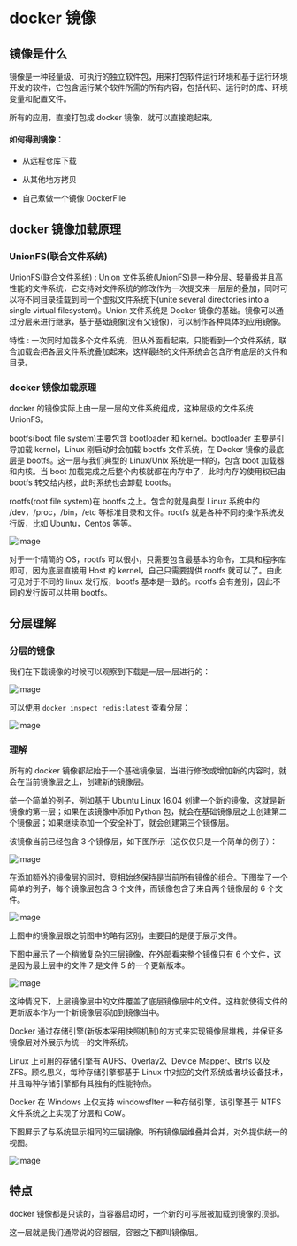 # docker 镜像

## 镜像是什么

镜像是一种轻量级、可执行的独立软件包，用来打包软件运行环境和基于运行环境开发的软件，它包含运行某个软件所需的所有内容，包括代码、运行时的库、环境变量和配置文件。

所有的应用，直接打包成 docker 镜像，就可以直接跑起来。

#### 如何得到镜像：

+ 从远程仓库下载

+ 从其他地方拷贝

+ 自己煮做一个镜像 DockerFile

## docker 镜像加载原理

### UnionFS(联合文件系统)

UnionFS(联合文件系统) : Union 文件系统(UnionFS)是一种分层、轻量级并且高性能的文件系统，它支持对文件系统的修改作为一次提交来一层层的叠加，同时可以将不同目录挂载到同一个虚拟文件系统下(unite several directories into a single virtual filesystem)。Union 文件系统是 Docker 镜像的基础。镜像可以通过分层来进行继承，基于基础镜像(没有父镜像)，可以制作各种具体的应用镜像。

特性 : 一次同时加载多个文件系统，但从外面看起来，只能看到一个文件系统，联合加载会把各层文件系统叠加起来，这样最终的文件系统会包含所有底层的文件和目录。

### docker 镜像加载原理

docker 的镜像实际上由一层一层的文件系统组成，这种层级的文件系统 UnionFS。

bootfs(boot file system)主要包含 bootloader 和 kernel。bootloader 主要是引导加载 kernel，Linux 刚启动时会加载 bootfs 文件系统，在 Docker 镜像的最底层是 bootfs。这一层与我们典型的 Linux/Unix 系统是一样的，包含 boot 加载器和内核。当 boot 加载完成之后整个内核就都在内存中了，此时内存的使用权已由 bootfs 转交给内核，此时系统也会卸载 bootfs。

rootfs(root file system)在 bootfs 之上。包含的就是典型 Linux 系统中的 /dev，/proc，/bin，/etc 等标准目录和文件。rootfs 就是各种不同的操作系统发行版，比如 Ubuntu，Centos 等等。

![image](https://github.com/TomatoZ7/notes-of-tz/blob/master/images/docker_image1.png)

对于一个精简的 OS，rootfs 可以很小，只需要包含最基本的命令，工具和程序库即可，因为底层直接用 Host 的 kernel，自己只需要提供 rootfs 就可以了。由此可见对于不同的 linux 发行版，bootfs 基本是一致的。rootfs 会有差别，因此不同的发行版可以共用 bootfs。

## 分层理解

### 分层的镜像

我们在下载镜像的时候可以观察到下载是一层一层进行的：

![image](https://github.com/TomatoZ7/notes-of-tz/blob/master/images/docker_image2.png)

可以使用 `docker inspect redis:latest` 查看分层：

![image](https://github.com/TomatoZ7/notes-of-tz/blob/master/images/docker_image4.png)

### 理解

所有的 docker 镜像都起始于一个基础镜像层，当进行修改或增加新的内容时，就会在当前镜像层之上，创建新的镜像层。

举一个简单的例子，例如基于 Ubuntu Linux 16.04 创建一个新的镜像，这就是新镜像的第一层；如果在该镜像中添加 Python 包，就会在基础镜像层之上创建第二个镜像层；如果继续添加一个安全补丁，就会创建第三个镜像层。

该镜像当前已经包含 3 个镜像层，如下图所示（这仅仅只是一个简单的例子）：

![image](https://github.com/TomatoZ7/notes-of-tz/blob/master/images/docker_image3.png)

在添加额外的镜像层的同时，竞相始终保持是当前所有镜像的组合。下图举了一个简单的例子，每个镜像层包含 3 个文件，而镜像包含了来自两个镜像层的 6 个文件。

![image](https://github.com/TomatoZ7/notes-of-tz/blob/master/images/docker_image5.png)

上图中的镜像层跟之前图中的略有区别，主要目的是便于展示文件。

下图中展示了一个稍微复杂的三层镜像，在外部看来整个镜像只有 6 个文件，这是因为最上层中的文件 7 是文件 5 的一个更新版本。

![image](https://github.com/TomatoZ7/notes-of-tz/blob/master/images/docker_image6.png)

这种情况下，上层镜像层中的文件覆盖了底层镜像层中的文件。这样就使得文件的更新版本作为一个新镜像层添加到镜像当中。

Docker 通过存储引擎(新版本采用快照机制)的方式来实现镜像层堆栈，并保证多镜像层对外展示为统一的文件系统。

Linux 上可用的存储引擎有 AUFS、Overlay2、Device Mapper、Btrfs 以及 ZFS。顾名思义，每种存储引擎都基于 Linux 中对应的文件系统或者块设备技术，并且每种存储引擎都有其独有的性能特点。

Docker 在 Windows 上仅支持 windowsflter 一种存储引擎，该引擎基于 NTFS 文件系统之上实现了分层和 CoW。

下图屏示了与系统显示相同的三层镜像，所有镜像层维叠并合并，对外提供统一的视图。

![image](https://github.com/TomatoZ7/notes-of-tz/blob/master/images/docker_image7.png)

## 特点

docker 镜像都是只读的，当容器启动时，一个新的可写层被加载到镜像的顶部。

这一层就是我们通常说的容器层，容器之下都叫镜像层。